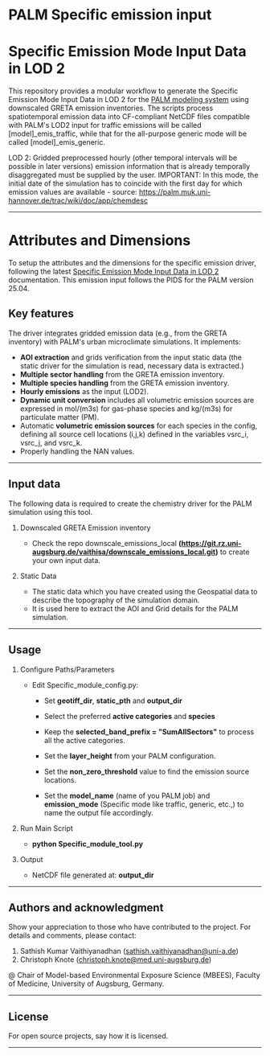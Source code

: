 # PALM Specific emission input

# Specific Emission Mode Input Data in LOD 2

This repository provides a modular workflow to generate the Specific Emission Mode Input Data in LOD 2 for the [PALM modeling system](https://gitlab.palm-model.org/releases/palm_model_system/-/releases) using downscaled GRETA emission inventories. The scripts process spatiotemporal emission data into CF-compliant NetCDF files compatible with PALM's LOD2 input for traffic emissions will be called [model]_emis_traffic, while that for the all-purpose generic mode will be called [model]_emis_generic.

LOD 2: Gridded preprocessed hourly (other temporal intervals will be possible in later versions) emission information that is already temporally disaggregated must be supplied by the user. IMPORTANT: In this mode, the initial date of the simulation has to coincide with the first day for which emission values are available - source: https://palm.muk.uni-hannover.de/trac/wiki/doc/app/chemdesc

---

# Attributes and Dimensions

To setup the attributes and the dimensions for the specific emission driver, following the latest [Specific Emission Mode Input Data in LOD 2](https://docs.palm-model.com/23.04/Guide/LES_Model/Modules/Chemistry/EMISSIONS_LOD2_spec/) documentation. This emission input follows the PIDS for the PALM version 25.04. 

## Key features

The driver integrates gridded emission data (e.g., from the GRETA inventory) with PALM's urban microclimate simulations. It implements:
- **AOI extraction** and grids verification from the input static data (the static driver for the simulation is read, necessary data is extracted.)
- **Multiple sector handling**  from the GRETA emission inventory.
- **Multiple species handling**  from the GRETA emission inventory.
- **Hourly emissions** as the input (LOD2).
- **Dynamic unit conversion** includes all volumetric emission sources are expressed in mol/(m3s) for gas-phase species and kg/(m3s) for particulate matter (PM).
- Automatic **volumetric emission sources** for each species in the config, defining all source cell locations (i,j,k) defined in the variables vsrc_i, vsrc_j, and vsrc_k. 
- Properly handling the NAN values.

---

## Input data

The following data is required to create the chemistry driver for the PALM simulation using this tool.

1. Downscaled GRETA Emission inventory
	* Check the repo downscale_emissions_local **(https://git.rz.uni-augsburg.de/vaithisa/downscale_emissions_local.git)** to create your own input data. 

2. Static Data 
	* The static data which you have created using the Geospatial data to describe the topography of the simulation domain. 
    * It is used here to extract the AOI and Grid details for the PALM simulation. 

---

## Usage

1. Configure Paths/Parameters
   - Edit Specific_module_config.py:

       * Set **geotiff_dir**, **static_pth** and **output_dir**

       * Select the preferred **active categories** and **species**

       * Keep the **selected_band_prefix = "SumAllSectors"** to process all the active categories.

       * Set the **layer_height** from your PALM configuration.

       * Set the **non_zero_threshold** value to find the emission source locations.

       * Set the **model_name** (name of you PALM job) and **emission_mode** (Specific mode like traffic, generic, etc.,) to name the output file accordingly.

2. Run Main Script

    * **python Specific_module_tool.py** 

3. Output

    * NetCDF file generated at: **output_dir**

---

## Authors and acknowledgment

Show your appreciation to those who have contributed to the project.
For details and comments, please contact:
1. Sathish Kumar Vaithiyanadhan (sathish.vaithiyanadhan@uni-a.de)
2. Christoph Knote (christoph.knote@med.uni-augsburg.de)

@ Chair of Model-based Environmental Exposure Science (MBEES), Faculty of Medicine, University of Augsburg, Germany.

---

## License

For open source projects, say how it is licensed.

---
